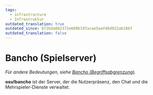 ```yaml
---
tags:
  - infrastructure
  - Infrastruktur
outdated_translation: true
outdated_since: bf2bda082372e609b197acae5aafd6d022ab16bf
outdated_translation: false
---
```


# Bancho (Spielserver)

*Für andere Bedeutungen, siehe [Bancho (Begriffsabgrenzung)](/wiki/Disambiguation/Bancho).*

**osu!bancho** ist der Server, der die Nutzerpräsenz, den Chat und die Mehrspieler-Dienste verwaltet.
